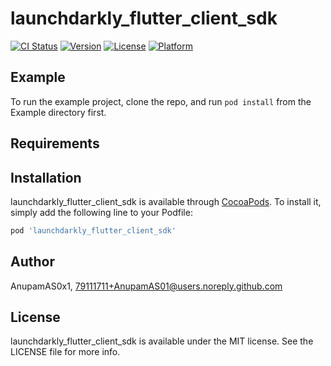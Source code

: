 # launchdarkly_flutter_client_sdk

[![CI Status](https://img.shields.io/travis/AnupamAS0x1/launchdarkly_flutter_client_sdk.svg?style=flat)](https://travis-ci.org/AnupamAS0x1/launchdarkly_flutter_client_sdk)
[![Version](https://img.shields.io/cocoapods/v/launchdarkly_flutter_client_sdk.svg?style=flat)](https://cocoapods.org/pods/launchdarkly_flutter_client_sdk)
[![License](https://img.shields.io/cocoapods/l/launchdarkly_flutter_client_sdk.svg?style=flat)](https://cocoapods.org/pods/launchdarkly_flutter_client_sdk)
[![Platform](https://img.shields.io/cocoapods/p/launchdarkly_flutter_client_sdk.svg?style=flat)](https://cocoapods.org/pods/launchdarkly_flutter_client_sdk)

## Example

To run the example project, clone the repo, and run `pod install` from the Example directory first.

## Requirements

## Installation

launchdarkly_flutter_client_sdk is available through [CocoaPods](https://cocoapods.org). To install
it, simply add the following line to your Podfile:

```ruby
pod 'launchdarkly_flutter_client_sdk'
```

## Author

AnupamAS0x1, 79111711+AnupamAS01@users.noreply.github.com

## License

launchdarkly_flutter_client_sdk is available under the MIT license. See the LICENSE file for more info.
